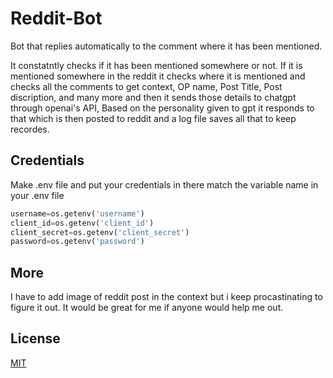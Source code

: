 # Reddit-Bot
Bot that replies automatically to the comment where it has been mentioned.

It constatntly checks if it has been mentioned somewhere or not. If it is mentioned somewhere in the reddit it checks where it is mentioned and checks all the comments to get context, OP name, Post Title, Post discription, and many more and then it sends those details to chatgpt through openai's API, Based on the personality given to gpt it responds to that which is then posted to reddit and a log file saves all that to keep recordes.


## Credentials

Make .env file and put your credentials in there
match the variable name in your .env file

```python
username=os.getenv('username')
client_id=os.getenv('client_id')
client_secret=os.getenv('client_secret')
password=os.getenv('password')
```

## More

I have to add image of reddit post in the context but i keep procastinating to figure it out. It would be great for me if anyone would help me out.

## License

[MIT](https://choosealicense.com/licenses/mit/)
